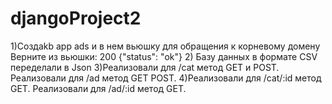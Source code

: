 # djangoProject2
1)Создаkb app ads и в нем вьюшку для обращения к корневому домену
Верните из вьюшки:
200 {"status": "ok"}
2) Базу данных в формате CSV переделали в Json
3)Реализовали для /cat метод GET и POST.
Реализовали для /ad метод GET POST.
4)Реализовали для /cat/:id метод GET.
Реализовали для /ad/:id метод GET.
